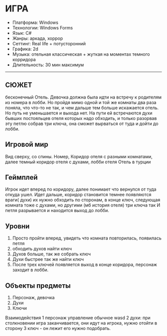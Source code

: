 # ИГРА
* Платформа: Windows
* Технологии: Windows Forms
* Язык: C#
* Жанры: аркада, хоррор
* Сеттинг: Real life + потусторонний
* Графика: 2d
* Музыка: отельная классическая + жуткая на моментах темного корридора
* Длительность: 30 мин максимум

----------------
## СЮЖЕТ 
 бесконечный Отель.
Девочка должна была идти на встречу к родителям из номера в лобби. Но пройдя мимо одной и той же комнаты два раза поняла, что что-то не так, и чем дальше тем больше искажается отель. Но путь не уменьшается и выхода нет. На пути ей встречаются духи бывших постояльцев отеля которых надо обходить, и только разорвав эту петлю собрав три ключа, она сможет вырваться от туда и дойти до лобби.

## Игровой мир 

Вид сверху, со спины.
Номер, Коридор отеля с разными комнатами, далее темный коридор отеля с духами, лобби отеля 
Отель в турции 

## Геймплей 
Игрок идет вперед по коридору, далее понимает что вернулся от туда откуда ушел. Идет дальше, коридор становится темнее появляются враги( духи) их нужно обходить по сторонам, в конце ключ, следующая комната тоже с духами, но другими (мб история отеля) три ключа так
И петля разрывается и находится выход до лобби.

## Уровни
 1. Просто пройти вперед, увидеть что комната повторилась, появилась петля 
 2. обходить духов найти ключ 
 3. Духов больше, так же собрать ключ 
 4. Духи быстрее так же найти ключ 
 5. После трех ключей появляется выход в конце коридора, персонаж заходит в лобби.

## Объекты предметы
 1. Персонаж, девочка 
 2. Духи
 3. Ключи


Взаимодействия 
1 персонаж управление обычное wasd
2 духи: при столкновении игра заканчивается, они идут на игрока, нужно отойти в сторону
3 ключ - он лежит его нужно подобрать.
